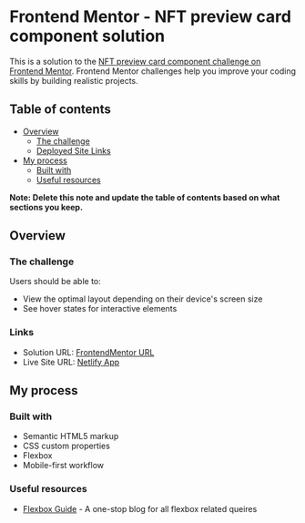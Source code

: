 # Frontend Mentor - NFT preview card component solution

This is a solution to the [NFT preview card component challenge on Frontend Mentor](https://www.frontendmentor.io/challenges/nft-preview-card-component-SbdUL_w0U). Frontend Mentor challenges help you improve your coding skills by building realistic projects. 

## Table of contents

- [Overview](#overview)
  - [The challenge](#the-challenge)
  - [Deployed Site Links](#links)
- [My process](#my-process)
  - [Built with](#built-with)
  - [Useful resources](#useful-resources)

**Note: Delete this note and update the table of contents based on what sections you keep.**

## Overview

### The challenge

Users should be able to:

- View the optimal layout depending on their device's screen size
- See hover states for interactive elements


### Links

- Solution URL: [FrontendMentor URL](https://www.frontendmentor.io/solutions/nft-card-component-BydtLxsQ5)
- Live Site URL: [Netlify App](https://nft-card-component-preview.netlify.app/)

## My process

### Built with

- Semantic HTML5 markup
- CSS custom properties
- Flexbox
- Mobile-first workflow

### Useful resources

- [Flexbox Guide](https://css-tricks.com/snippets/css/a-guide-to-flexbox/) - A one-stop blog for all flexbox related queires